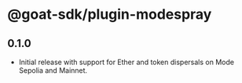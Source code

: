 # @goat-sdk/plugin-modespray

## 0.1.0

-   Initial release with support for Ether and token dispersals on Mode Sepolia and Mainnet.
